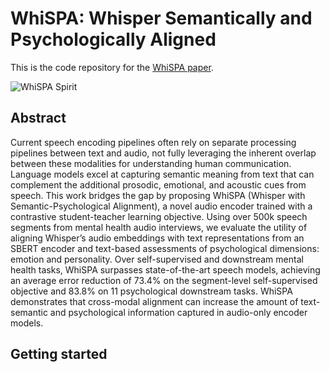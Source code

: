 # WhiSPA: Whisper Semantically and Psychologically Aligned

This is the code repository for the [WhiSPA paper](https:google.com).

![WhiSPA Spirit]("visuals/WhiSPA_Spirit_Figure.png")

## Abstract
Current speech encoding pipelines often rely on separate processing pipelines between text and audio, not fully leveraging the inherent overlap between these modalities for understanding human communication. Language models excel at capturing semantic meaning from text that can complement the additional prosodic, emotional, and acoustic cues from speech. This work bridges the gap by proposing WhiSPA (Whisper with Semantic-Psychological Alignment), a novel audio encoder trained with a contrastive student-teacher learning objective. Using over 500k speech segments from mental health audio interviews, we evaluate the utility of aligning Whisper’s audio embeddings with text representations from an SBERT encoder and text-based assessments of psychological dimensions: emotion and personality. Over self-supervised and downstream mental health tasks, WhiSPA surpasses state-of-the-art speech models, achieving an average error reduction of 73.4% on the segment-level self-supervised objective and 83.8% on 11 psychological downstream tasks. WhiSPA demonstrates that cross-modal alignment can increase the amount of text-semantic and psychological information captured in audio-only encoder models.

## Getting started
